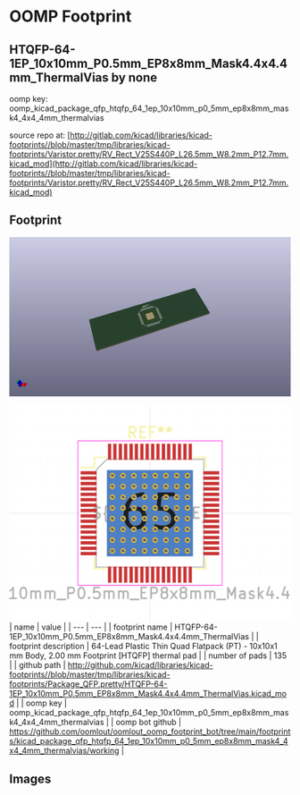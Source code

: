# OOMP Footprint  
## HTQFP-64-1EP_10x10mm_P0.5mm_EP8x8mm_Mask4.4x4.4mm_ThermalVias  by none  
  
oomp key: oomp_kicad_package_qfp_htqfp_64_1ep_10x10mm_p0_5mm_ep8x8mm_mask4_4x4_4mm_thermalvias  
  
source repo at: [http://gitlab.com/kicad/libraries/kicad-footprints//blob/master/tmp/libraries/kicad-footprints/Varistor.pretty/RV_Rect_V25S440P_L26.5mm_W8.2mm_P12.7mm.kicad_mod](http://gitlab.com/kicad/libraries/kicad-footprints//blob/master/tmp/libraries/kicad-footprints/Varistor.pretty/RV_Rect_V25S440P_L26.5mm_W8.2mm_P12.7mm.kicad_mod)  
## Footprint  
  
[![working_kicad_pcb_3d.png](working_kicad_pcb_3d_600.png)](working_kicad_pcb_3d.png)  
  
[![working.png](working_600.png)](working.png)  
| name | value | 
| --- | --- | 
| footprint name | HTQFP-64-1EP_10x10mm_P0.5mm_EP8x8mm_Mask4.4x4.4mm_ThermalVias | 
| footprint description | 64-Lead Plastic Thin Quad Flatpack (PT) - 10x10x1 mm Body, 2.00 mm Footprint [HTQFP] thermal pad | 
| number of pads | 135 | 
| github path | http://github.com/kicad/libraries/kicad-footprints//blob/master/tmp/libraries/kicad-footprints/Package_QFP.pretty/HTQFP-64-1EP_10x10mm_P0.5mm_EP8x8mm_Mask4.4x4.4mm_ThermalVias.kicad_mod | 
| oomp key | oomp_kicad_package_qfp_htqfp_64_1ep_10x10mm_p0_5mm_ep8x8mm_mask4_4x4_4mm_thermalvias | 
| oomp bot github | https://github.com/oomlout/oomlout_oomp_footprint_bot/tree/main/footprints/kicad_package_qfp_htqfp_64_1ep_10x10mm_p0_5mm_ep8x8mm_mask4_4x4_4mm_thermalvias/working | 
## Images  
